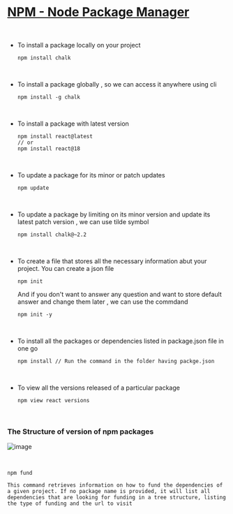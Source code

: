 # <u>NPM - Node Package Manager</u>

<br>

- To install a package locally on your project
    ```
    npm install chalk
  ```
  
<br>


- To install a package globally , so we can access it anywhere using cli
    ```
  npm install -g chalk
  ```

<br>


- To install a package with latest version
    ```
  npm install react@latest
  // or 
  npm install react@18
  ```

<br>


- To update a package for its minor or patch updates
    ```
  npm update
  ```

<br>


- To update a package by limiting on its minor version and update its latest patch version , we can use tilde symbol
    ```
  npm install chalk@~2.2
  ```


<br>


- To create a file that stores all the necessary information abut your project. You can create a json file
    ```
  npm init
  ```
  
    And if you don't want to answer any question and want to store default answer and change them later , we can use the commdand
    ```
  npm init -y
  ```

<br>


- To install all the packages or dependencies listed in package.json file in one go 
  ```
  npm install // Run the command in the folder having packge.json
  ```

<br>


- To view all the versions released of a particular package
  ```
  npm view react versions
  ```

<br>


  ### The Structure of version of npm packages
  ![image](img.png)


<br>


```
npm fund
```


```This command retrieves information on how to fund the dependencies of a given project. If no package name is provided, it will list all dependencies that are looking for funding in a tree structure, listing the type of funding and the url to visit```
